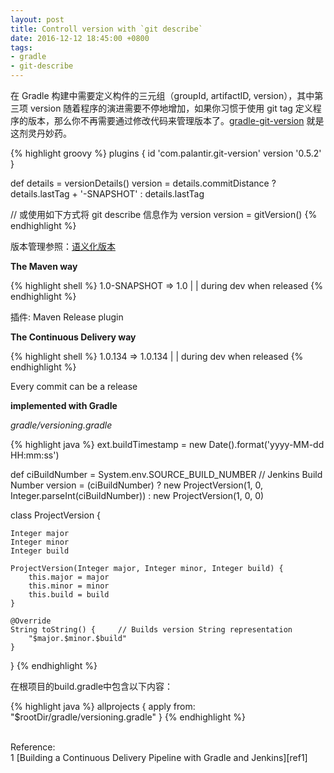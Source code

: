 ```yaml
---
layout: post
title: Controll version with `git describe`
date: 2016-12-12 18:45:00 +0800
tags:
- gradle
- git-describe
---
```


在 Gradle 构建中需要定义构件的三元组（groupId, artifactID, version），其中第三项 version 随着程序的演进需要不停地增加，如果你习惯于使用 git tag 定义程序的版本，那么你不再需要通过修改代码来管理版本了。[gradle-git-version][gradle-git-version] 就是这剂灵丹妙药。

{% highlight groovy %}
plugins {
    id 'com.palantir.git-version' version '0.5.2'
}

def details = versionDetails()
version = details.commitDistance ? details.lastTag + '-SNAPSHOT' : details.lastTag

// 或使用如下方式将 git describe 信息作为 version
version = gitVersion()
{% endhighlight %}

版本管理参照：[语义化版本][SemanticVersioning]

**The Maven way**

{% highlight shell %}
1.0-SNAPSHOT   =>   1.0
      |              |
 during dev      when released
{% endhighlight %}

插件: Maven Release plugin

**The Continuous Delivery way**

{% highlight shell %}
   1.0.134   =>   1.0.134
      |              |
 during dev      when released
{% endhighlight %}

Every commit can be a release

**implemented with Gradle**

*gradle/versioning.gradle*

{% highlight java %}
ext.buildTimestamp = new Date().format('yyyy-MM-dd HH:mm:ss')

def ciBuildNumber = System.env.SOURCE_BUILD_NUMBER      // Jenkins Build Number
version = (ciBuildNumber) ? new ProjectVersion(1, 0, Integer.parseInt(ciBuildNumber)) :
        new ProjectVersion(1, 0, 0)

class ProjectVersion {

    Integer major
    Integer minor
    Integer build

    ProjectVersion(Integer major, Integer minor, Integer build) {
        this.major = major
        this.minor = minor
        this.build = build
    }

    @Override
    String toString() {     // Builds version String representation
        "$major.$minor.$build"
    }
}
{% endhighlight %}

在根项目的build.gradle中包含以下内容：

{% highlight java %}
allprojects {
    apply from: "$rootDir/gradle/versioning.gradle"
}
{% endhighlight %}

<br>
<span class="post-meta">
Reference:
</span>
<br>
<span class="post-meta">
1 [Building a Continuous Delivery Pipeline with Gradle and Jenkins][ref1]
</span>

[gradle-git-version]: https://github.com/palantir/gradle-git-version
[SemanticVersioning]: http://semver.org/lang/zh-CN/
[ref1]: https://www.youtube.com/watch?v=V0FpbDkKYtA
